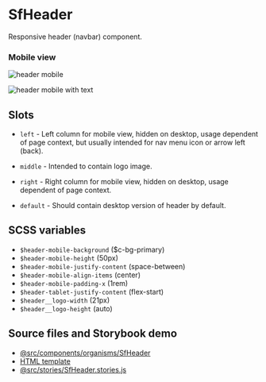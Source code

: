 # SfHeader

<!-- Write about general purpose of the component. Include screenshot (to be replaced with a live example once we migrate to vuepress) -->

Responsive header (navbar) component.

### Mobile view

![header mobile](https://camo.githubusercontent.com/70adbf5caa42d53b0dfe342f8fddd324cb0589d8/68747470733a2f2f73637265656e73686f747363646e2e66697265666f7875736572636f6e74656e742e636f6d2f696d616765732f35666434643564622d373464642d343738372d386634362d6137316537613165316565382e706e67)

![header mobile with text](https://camo.githubusercontent.com/d1e8ae6d1c8141298eff4330111d0c2691e07eb7/68747470733a2f2f73637265656e73686f747363646e2e66697265666f7875736572636f6e74656e742e636f6d2f696d616765732f64376465366235652d666563352d343664652d623934382d6536626437303139323565322e706e67)

## Slots

<!-- Describe slots and their purpose -->

- `left` - Left column for mobile view, hidden on desktop,
usage dependent of page context,
but usually intended for nav menu icon or arrow left (back).

- `middle` - Intended to contain logo image.

- `right` - Right column for mobile view,
hidden on desktop, usage dependent of page context.

- `default` - Should contain desktop version of header by default.

## SCSS variables

<!-- Write down SCSS variables available for configuration -->

- `$header-mobile-background` ($c-bg-primary)
- `$header-mobile-height` (50px)
- `$header-mobile-justify-content` (space-between)
- `$header-mobile-align-items` (center)
- `$header-mobile-padding-x` (1rem)
- `$header-tablet-justify-content` (flex-start)
- `$header__logo-width` (21px)
- `$header__logo-height` (auto)

## Source files and Storybook demo

- [@src/components/organisms/SfHeader](https://github.com/DivanteLtd/storefront-ui/tree/master/src/components/organisms/SfHeader)
- [HTML template](https://github.com/DivanteLtd/storefront-ui/tree/master/src/components/organisms/SfHeader/SfHeader.html)
- [@src/stories/SfHeader.stories.js](https://github.com/DivanteLtd/storefront-ui/blob/master/src/stories/SfHeader.stories.js)
